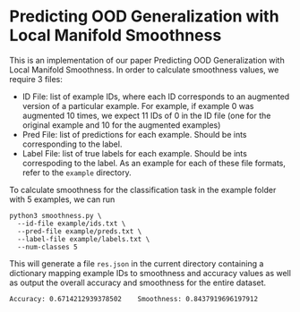 # Predicting OOD Generalization with Local Manifold Smoothness

This is an implementation of our paper Predicting OOD Generalization with Local Manifold Smoothness. In order to calculate smoothness values, we require 3 files:
- ID File: list of example IDs, where each ID corresponds to an augmented version of a particular example. For example, if example 0 was augmented 10 times, we expect 11 IDs of 0 in the ID file (one for the original example and 10 for the augmented examples)
- Pred File: list of predictions for each example. Should be ints corresponding to the label.
- Label File: list of true labels for each example. Should be ints correspoding to the label.
As an example for each of these file formats, refer to the `example` directory. 

To calculate smoothness for the classification task in the example folder with 5 examples, we can run
```
python3 smoothness.py \
  --id-file example/ids.txt \
  --pred-file example/preds.txt \
  --label-file example/labels.txt \
  --num-classes 5
```
This will generate a file `res.json` in the current directory containing a dictionary mapping example IDs to smoothness and accuracy values as well as output the overall accuracy and smoothness for the entire dataset.

`Accuracy: 0.6714212939378502    Smoothness: 0.8437919696197912`
